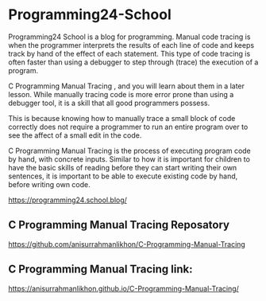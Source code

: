 # Programming24-School
Programming24 School is a blog for programming. Manual code tracing is when the programmer interprets the results of each line of code and keeps track by hand of the effect of each statement. This type of code tracing is often faster than using a debugger to step through (trace) the execution of a program. 

C Programming Manual Tracing , and you will learn about them in a later lesson. While manually tracing code is more error prone than using a debugger tool, it is a skill that all good programmers possess. 

This is because knowing how to manually trace a small block of code correctly does not require a programmer to run an entire program over to see the affect of a small edit in the code. 

C Programming Manual Tracing is the process of executing program code by hand, with concrete inputs. Similar to how it is important for children to have the basic skills of reading before they can start writing their own sentences, it is important to be able to execute existing code by hand, before writing own code.

https://programming24.school.blog/

## C Programming Manual Tracing Reposatory
https://github.com/anisurrahmanlikhon/C-Programming-Manual-Tracing

## C Programming Manual Tracing link:
https://anisurrahmanlikhon.github.io/C-Programming-Manual-Tracing/
